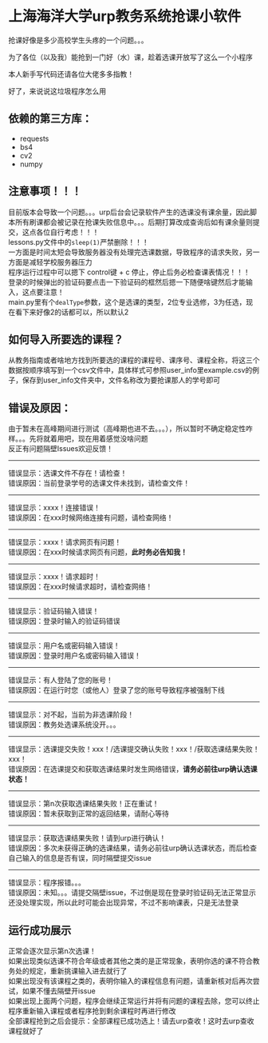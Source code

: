 # 上海海洋大学urp教务系统抢课小软件
抢课好像是多少高校学生头疼的一个问题。。。

为了各位（以及我）能抢到一门好（水）课，趁着选课开放写了这么一个小程序

本人新手写代码还请各位大佬多多指教！

好了，来说说这垃圾程序怎么用
## 依赖的第三方库：
* requests
* bs4
* cv2
* numpy
## 注意事项！！！
目前版本会导致一个问题。。。urp后台会记录软件产生的选课没有课余量，因此脚本所有刷课都会被记录在抢课失败信息中。。。后期打算改成查询后如有课余量则提交，这点各位自行考虑！！！    
lessons.py文件中的`sleep(1)`严禁删除！！！   
一方面是时间太短会导致服务器没有处理完选课数据，导致程序的请求失败，另一方面是减轻学校服务器压力   
程序运行过程中可以摁下 control键 + c 停止，停止后务必检查课表情况！！！   
登录的时候弹出的验证码要点击一下验证码的框然后摁一下随便啥键然后才能输入，这点要注意！   
main.py里有个`dealType`参数，这个是选课的类型，2位专业选修，3为任选，现在看下来好像2的话都可以，所以默认2     
## 如何导入所要选的课程？
从教务指南或者啥地方找到所要选的课程的课程号、课序号、课程全称，将这三个数据按顺序填写到一个csv文件中，具体样式可参照user_info里example.csv的例子，保存到user_info文件夹中，文件名称改为要抢课那人的学号即可

## 错误及原因：
由于暂未在高峰期间进行测试（高峰期也进不去。。。），所以暂时不确定稳定性咋样。。。先将就着用吧，现在用着感觉没啥问题   
反正有问题隔壁Issues欢迎反馈！
- - - -
错误显示：选课文件不存在！请检查！   
错误原因：当前登录学号的选课文件未找到，请检查文件！   
- - - -
错误显示：xxxx！连接错误！   
错误原因：在xxx时候网络连接有问题，请检查网络！   
- - - -
错误显示：xxxx！请求网页有问题！   
错误原因：在xxx时候请求网页有问题，**此时务必告知我！**   
- - - -
错误显示：xxxx！请求超时！   
错误原因：在xxx时候请求超时，请检查网络！   
- - - -
错误显示：验证码输入错误！   
错误原因：登录时输入的验证码错误   
- - - -
错误显示：用户名或密码输入错误！   
错误原因：登录时用户名或密码输入错误！   
- - - -
错误显示：有人登陆了您的账号！   
错误原因：在运行时您（或他人）登录了您的账号导致程序被强制下线   
- - - -
错误显示：对不起，当前为非选课阶段！   
错误原因：教务处选课系统没开。。。   
- - - -
错误显示：选课提交失败！xxx！/选课提交确认失败！xxx！/获取选课结果失败！xxx！   
错误原因：在选课提交和获取选课结果时发生网络错误，**请务必前往urp确认选课状态！**   
- - - -
错误显示：第n次获取选课结果失败！正在重试！   
错误原因：暂未获取到正常的返回结果，请耐心等待   
- - - -
错误显示：获取选课结果失败！请到urp进行确认！   
错误原因：多次未获得正确的选课结果，请务必前往urp确认选课状态，而后检查自己输入的信息是否有误，同时隔壁提交issue   
- - - -
错误显示：程序报错。。。   
错误原因：未知。。。请提交隔壁issue，不过倒是现在登录时验证码无法正常显示还没处理实现，所以此时可能会出现异常，不过不影响课表，只是无法登录   
## 运行成功展示
正常会逐次显示第n次选课！   
如果出现类似选课不符合年级或者其他之类的是正常现象，表明你选的课不符合教务处的规定，重新挑课输入进去就行了   
如果出现没有该课程之类的，表明你输入的课程信息有问题，请重新核对后再次尝试，如果不懂去隔壁开issue   
如果出现上面两个问题，程序会继续正常运行并将有问题的课程去除，您可以终止程序重新输入课程或者程序抢到剩余课程时再进行修改   
全部课程抢到之后会提示：全部课程已成功选上！请去urp查收！这时去urp查收课程就好了   
